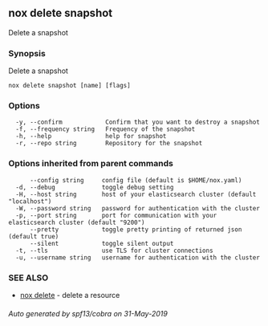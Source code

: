 ## nox delete snapshot

Delete a snapshot

### Synopsis

Delete a snapshot

```
nox delete snapshot [name] [flags]
```

### Options

```
  -y, --confirm            Confirm that you want to destroy a snapshot
  -f, --frequency string   Frequency of the snapshot
  -h, --help               help for snapshot
  -r, --repo string        Repository for the snapshot
```

### Options inherited from parent commands

```
      --config string     config file (default is $HOME/nox.yaml)
  -d, --debug             toggle debug setting
  -H, --host string       host of your elasticsearch cluster (default "localhost")
  -W, --password string   password for authentication with the cluster
  -p, --port string       port for communication with your elasticsearch cluster (default "9200")
      --pretty            toggle pretty printing of returned json (default true)
      --silent            toggle silent output
  -t, --tls               use TLS for cluster connections
  -u, --username string   username for authentication with the cluster
```

### SEE ALSO

* [nox delete](nox_delete.md)	 - delete a resource

###### Auto generated by spf13/cobra on 31-May-2019
